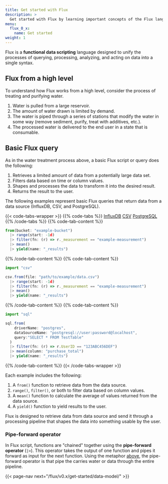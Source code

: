 ```yaml
---
title: Get started with Flux
description: >
  Get started with Flux by learning important concepts of the Flux language.
menu:
  flux_0_x:
    name: Get started
weight: 1
---
```


Flux is a **functional data scripting** language designed to unify the processes
of querying, processing, analyzing, and acting on data into a single syntax.

## Flux from a high level
To understand how Flux works from a high level, consider the process of treating
and purifying water.

1.  Water is pulled from a large reservoir.
2.  The amount of water drawn is limited by demand.
3.  The water is piped through a series of stations that modify the water in some way
    (remove sediment, purify, treat with additives, etc.).
4.  The processed water is delivered to the end user in a state that is consumable.

<div class="flux-water-diagram"></div>

## Basic Flux query
As in the water treatment process above, a basic Flux script or query does the following:

1. Retrieves a limited amount of data from a potentially large data set.
2. Filters data based on time or column values.
3. Shapes and processes the data to transform it into the desired result.
4. Returns the result to the user.

The following examples represent basic Flux queries that return data from a data source
(InfluxDB, CSV, and PostgreSQL).

{{< code-tabs-wrapper >}}
{{% code-tabs %}}
[InfluxDB](#)
[CSV](#)
[PostgreSQL](#)
{{% /code-tabs %}}
{{% code-tab-content %}}
```js
from(bucket: "example-bucket")
  |> range(start: -1d)
  |> filter(fn: (r) => r._measurement == "example-measurement")
  |> mean()
  |> yield(name: "_results")
```
{{% /code-tab-content %}}
{{% code-tab-content %}}
```js
import "csv"

csv.from(file: "path/to/example/data.csv")
  |> range(start: -1d)
  |> filter(fn: (r) => r._measurement == "example-measurement")
  |> mean()
  |> yield(name: "_results")
```
{{% /code-tab-content %}}
{{% code-tab-content %}}
```js
import "sql"

sql.from(
    driverName: "postgres",
    dataSourceName: "postgresql://user:password@localhost",
    query:"SELECT * FROM TestTable"
  )
  |> filter(fn: (r) => r.UserID == "123ABC456DEF")
  |> mean(column: "purchase_total")
  |> yield(name: "_results")
```
{{% /code-tab-content %}}
{{< /code-tabs-wrapper >}}

Each example includes the following:

1. A `from()` function to retrieve data from the data source.
2. `range()`, `filter()`, or both to filter data based on column values.
3. A `mean()` function to calculate the average of values returned from the data source.
4. A `yield()` function to yield results to the user.

Flux is designed to retrieve data from data source and send it through a
processing pipeline that shapes the data into something usable by the user.

### Pipe-forward operator
In Flux script, functions are "chained" together using the **pipe-forward operator** (`|>`).
This operator takes the output of one function and pipes it forward as input for the next function.
Using the metaphor [above](#flux-from-a-high-level), the pipe-forward operator
is that pipe the carries water or data through the entire pipeline.

{{< page-nav next="/flux/v0.x/get-started/data-model/" >}}
